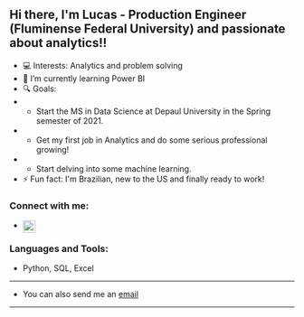 ## Hi there, I'm Lucas - Production Engineer (Fluminense Federal University) and passionate about analytics!!

- 💻 Interests: Analytics and problem solving
- 🌱 I’m currently learning Power BI
- 🔍 Goals:
- - Start the MS in Data Science at Depaul University in the Spring semester of 2021.
- - Get my first job in Analytics and do some serious professional growing!
- - Start delving into some machine learning.
- ⚡ Fun fact: I'm Brazilian, new to the US and finally ready to work!


### Connect with me:

- [<img align="left" alt="lucasfoep | LinkedIn" width="22px" src="https://cdn.jsdelivr.net/npm/simple-icons@v3/icons/linkedin.svg" />][linkedin]

### Languages and Tools:

- Python, SQL, Excel

---

- You can also send me an [email](mailto:lucasfoep@gmail.com)

---

[linkedin]: https://www.linkedin.com/in/lucas-de-oliveira-8a76b058/
